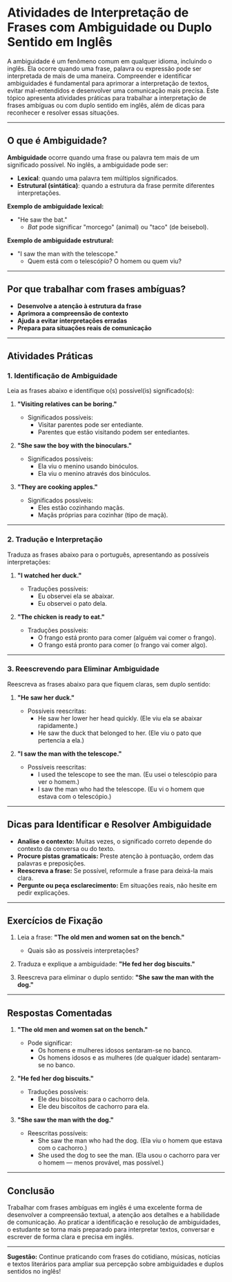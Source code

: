 # Atividades de Interpretação de Frases com Ambiguidade ou Duplo Sentido em Inglês

A ambiguidade é um fenômeno comum em qualquer idioma, incluindo o inglês. Ela ocorre quando uma frase, palavra ou expressão pode ser interpretada de mais de uma maneira. Compreender e identificar ambiguidades é fundamental para aprimorar a interpretação de textos, evitar mal-entendidos e desenvolver uma comunicação mais precisa. Este tópico apresenta atividades práticas para trabalhar a interpretação de frases ambíguas ou com duplo sentido em inglês, além de dicas para reconhecer e resolver essas situações.

---

## O que é Ambiguidade?

**Ambiguidade** ocorre quando uma frase ou palavra tem mais de um significado possível. No inglês, a ambiguidade pode ser:

- **Lexical**: quando uma palavra tem múltiplos significados.
- **Estrutural (sintática)**: quando a estrutura da frase permite diferentes interpretações.

**Exemplo de ambiguidade lexical:**
- "He saw the bat."
  - *Bat* pode significar "morcego" (animal) ou "taco" (de beisebol).

**Exemplo de ambiguidade estrutural:**
- "I saw the man with the telescope."
  - Quem está com o telescópio? O homem ou quem viu?

---

## Por que trabalhar com frases ambíguas?

- **Desenvolve a atenção à estrutura da frase**
- **Aprimora a compreensão de contexto**
- **Ajuda a evitar interpretações erradas**
- **Prepara para situações reais de comunicação**

---

## Atividades Práticas

### 1. Identificação de Ambiguidade

Leia as frases abaixo e identifique o(s) possível(is) significado(s):

1. **"Visiting relatives can be boring."**
   - Significados possíveis:
     - Visitar parentes pode ser entediante.
     - Parentes que estão visitando podem ser entediantes.

2. **"She saw the boy with the binoculars."**
   - Significados possíveis:
     - Ela viu o menino usando binóculos.
     - Ela viu o menino através dos binóculos.

3. **"They are cooking apples."**
   - Significados possíveis:
     - Eles estão cozinhando maçãs.
     - Maçãs próprias para cozinhar (tipo de maçã).

---

### 2. Tradução e Interpretação

Traduza as frases abaixo para o português, apresentando as possíveis interpretações:

1. **"I watched her duck."**
   - Traduções possíveis:
     - Eu observei ela se abaixar.
     - Eu observei o pato dela.

2. **"The chicken is ready to eat."**
   - Traduções possíveis:
     - O frango está pronto para comer (alguém vai comer o frango).
     - O frango está pronto para comer (o frango vai comer algo).

---

### 3. Reescrevendo para Eliminar Ambiguidade

Reescreva as frases abaixo para que fiquem claras, sem duplo sentido:

1. **"He saw her duck."**
   - Possíveis reescritas:
     - He saw her lower her head quickly. (Ele viu ela se abaixar rapidamente.)
     - He saw the duck that belonged to her. (Ele viu o pato que pertencia a ela.)

2. **"I saw the man with the telescope."**
   - Possíveis reescritas:
     - I used the telescope to see the man. (Eu usei o telescópio para ver o homem.)
     - I saw the man who had the telescope. (Eu vi o homem que estava com o telescópio.)

---

## Dicas para Identificar e Resolver Ambiguidade

- **Analise o contexto:** Muitas vezes, o significado correto depende do contexto da conversa ou do texto.
- **Procure pistas gramaticais:** Preste atenção à pontuação, ordem das palavras e preposições.
- **Reescreva a frase:** Se possível, reformule a frase para deixá-la mais clara.
- **Pergunte ou peça esclarecimento:** Em situações reais, não hesite em pedir explicações.

---

## Exercícios de Fixação

1. Leia a frase: **"The old men and women sat on the bench."**  
   - Quais são as possíveis interpretações?

2. Traduza e explique a ambiguidade: **"He fed her dog biscuits."**

3. Reescreva para eliminar o duplo sentido: **"She saw the man with the dog."**

---

## Respostas Comentadas

1. **"The old men and women sat on the bench."**
   - Pode significar:
     - Os homens e mulheres idosos sentaram-se no banco.
     - Os homens idosos e as mulheres (de qualquer idade) sentaram-se no banco.

2. **"He fed her dog biscuits."**
   - Traduções possíveis:
     - Ele deu biscoitos para o cachorro dela.
     - Ele deu biscoitos de cachorro para ela.

3. **"She saw the man with the dog."**
   - Reescritas possíveis:
     - She saw the man who had the dog. (Ela viu o homem que estava com o cachorro.)
     - She used the dog to see the man. (Ela usou o cachorro para ver o homem — menos provável, mas possível.)

---

## Conclusão

Trabalhar com frases ambíguas em inglês é uma excelente forma de desenvolver a compreensão textual, a atenção aos detalhes e a habilidade de comunicação. Ao praticar a identificação e resolução de ambiguidades, o estudante se torna mais preparado para interpretar textos, conversar e escrever de forma clara e precisa em inglês.

---

**Sugestão:** Continue praticando com frases do cotidiano, músicas, notícias e textos literários para ampliar sua percepção sobre ambiguidades e duplos sentidos no inglês!